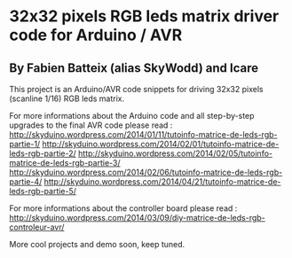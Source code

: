 # 32x32 pixels RGB leds matrix driver code for Arduino / AVR
## By Fabien Batteix (alias SkyWodd) and Icare

This project is an Arduino/AVR code snippets for driving 32x32 pixels (scanline 1/16) RGB leds matrix.

For more informations about the Arduino code and all step-by-step upgrades to the final AVR code please read : 
http://skyduino.wordpress.com/2014/01/11/tutoinfo-matrice-de-leds-rgb-partie-1/
http://skyduino.wordpress.com/2014/02/01/tutoinfo-matrice-de-leds-rgb-partie-2/
http://skyduino.wordpress.com/2014/02/05/tutoinfo-matrice-de-leds-rgb-partie-3/
http://skyduino.wordpress.com/2014/02/06/tutoinfo-matrice-de-leds-rgb-partie-4/
http://skyduino.wordpress.com/2014/04/21/tutoinfo-matrice-de-leds-rgb-partie-5/

For more informations about the controller board please read :
http://skyduino.wordpress.com/2014/03/09/diy-matrice-de-leds-rgb-controleur-avr/

More cool projects and demo soon, keep tuned.
